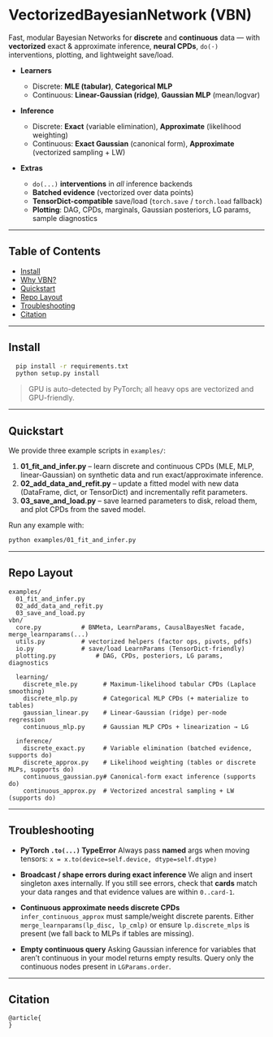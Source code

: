 # VectorizedBayesianNetwork (VBN)

Fast, modular Bayesian Networks for **discrete** and **continuous** data — with **vectorized** exact & approximate inference, **neural CPDs**, `do(·)` interventions, plotting, and lightweight save/load.

* **Learners**

  * Discrete: **MLE (tabular)**, **Categorical MLP**
  * Continuous: **Linear-Gaussian (ridge)**, **Gaussian MLP** (mean/logvar)
* **Inference**

  * Discrete: **Exact** (variable elimination), **Approximate** (likelihood weighting)
  * Continuous: **Exact Gaussian** (canonical form), **Approximate** (vectorized sampling + LW)
* **Extras**

  * `do(...)` **interventions** in *all* inference backends
  * **Batched evidence** (vectorized over data points)
  * **TensorDict-compatible** save/load (`torch.save` / `torch.load` fallback)
  * **Plotting**: DAG, CPDs, marginals, Gaussian posteriors, LG params, sample diagnostics

---

## Table of Contents

* [Install](#install)
* [Why VBN?](#why-vbn)
* [Quickstart](#quickstart)
* [Repo Layout](#repo-layout)
* [Troubleshooting](#troubleshooting)
* [Citation](#citation)

---

## Install

```bash
  pip install -r requirements.txt
  python setup.py install
```

> GPU is auto-detected by PyTorch; all heavy ops are vectorized and GPU-friendly.

---


## Quickstart

We provide three example scripts in `examples/`:

1. **01\_fit\_and\_infer.py** – learn discrete and continuous CPDs (MLE, MLP, linear-Gaussian) on synthetic data and run exact/approximate inference.
2. **02\_add\_data\_and\_refit.py** – update a fitted model with new data (DataFrame, dict, or TensorDict) and incrementally refit parameters.
3. **03\_save\_and\_load.py** – save learned parameters to disk, reload them, and plot CPDs from the saved model.

Run any example with:

```bash
python examples/01_fit_and_infer.py
```

---

## Repo Layout

```
examples/
  01_fit_and_infer.py
  02_add_data_and_refit.py
  03_save_and_load.py
vbn/
  core.py           # BNMeta, LearnParams, CausalBayesNet facade, merge_learnparams(...)
  utils.py          # vectorized helpers (factor ops, pivots, pdfs)
  io.py             # save/load LearnParams (TensorDict-friendly)
  plotting.py           # DAG, CPDs, posteriors, LG params, diagnostics

  learning/
    discrete_mle.py       # Maximum-likelihood tabular CPDs (Laplace smoothing)
    discrete_mlp.py       # Categorical MLP CPDs (+ materialize to tables)
    gaussian_linear.py    # Linear-Gaussian (ridge) per-node regression
    continuous_mlp.py     # Gaussian MLP CPDs + linearization → LG

  inference/
    discrete_exact.py     # Variable elimination (batched evidence, supports do)
    discrete_approx.py    # Likelihood weighting (tables or discrete MLPs, supports do)
    continuous_gaussian.py# Canonical-form exact inference (supports do)
    continuous_approx.py  # Vectorized ancestral sampling + LW (supports do)
```

---

## Troubleshooting

* **PyTorch `.to(...)` TypeError**
  Always pass **named** args when moving tensors:
  `x = x.to(device=self.device, dtype=self.dtype)`

* **Broadcast / shape errors during exact inference**
  We align and insert singleton axes internally. If you still see errors, check that **cards** match your data ranges and that evidence values are within `0..card-1`.

* **Continuous approximate needs discrete CPDs**
  `infer_continuous_approx` must sample/weight discrete parents.
  Either `merge_learnparams(lp_disc, lp_cmlp)` or ensure `lp.discrete_mlps` is present (we fall back to MLPs if tables are missing).

* **Empty continuous query**
  Asking Gaussian inference for variables that aren’t continuous in your model returns empty results. Query only the continuous nodes present in `LGParams.order`.

---

## Citation
```
@article{
}
```
